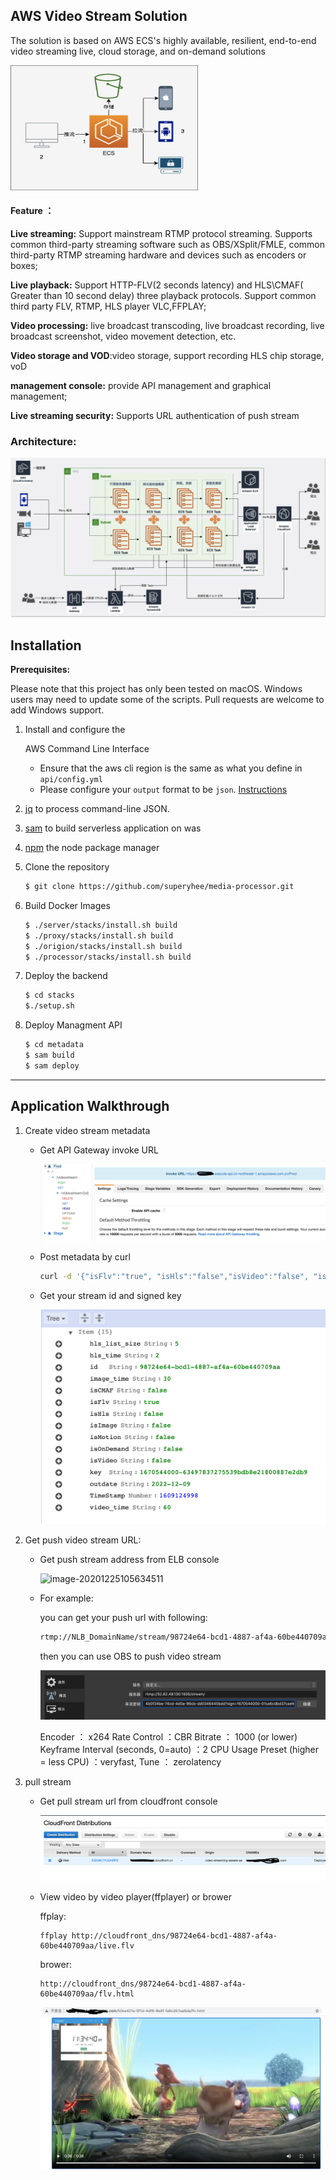 ## AWS  Video Stream Solution

The solution is based on AWS ECS's highly available, resilient, end-to-end video streaming live, cloud storage, and on-demand solutions

<img src="./images/image-20201225114954302.png" alt="image-20201225114954302" width="300" height="200" />

#### Feature ：

**Live streaming:** Support mainstream RTMP protocol streaming. Supports common third-party streaming software such as OBS/XSplit/FMLE, common third-party RTMP streaming hardware and devices such as encoders or boxes;

**Live playback:** Support HTTP-FLV(2 seconds latency) and HLS\CMAF( Greater than 10 second delay) three playback protocols. Support common third party FLV, RTMP, HLS player VLC,FFPLAY;

**Video processing:** live broadcast transcoding, live broadcast recording, live broadcast screenshot, video movement detection, etc.

**Video storage and VOD**:video storage, support recording HLS chip storage, voD

**management console:** provide API management and graphical management;

**Live streaming security:** Supports URL authentication of push stream

### Architecture:

![image-20201225101811743](images/image-20201225101811743.png)



## Installation

**Prerequisites:**

Please note that this project has only been tested on macOS. Windows  users may need to update some of the scripts. Pull requests are welcome  to add Windows support.

1. Install and configure the 

   AWS Command Line Interface

   - Ensure that the aws cli region is the same as what you define in `api/config.yml`
   - Please configure your `output` format to be `json`. [Instructions](https://docs.aws.amazon.com/cli/latest/userguide/cli-usage-output.html)

2. [jq](https://stedolan.github.io/jq/) to process command-line JSON.

3. [sam](https://docs.aws.amazon.com/serverless-application-model/latest/developerguide/serverless-sam-cli-install.html) to build serverless application on was

4. [npm](https://www.npmjs.com/get-npm) the node package manager

5. Clone the repository

   ```bash
   $ git clone https://github.com/superyhee/media-processor.git
   ```

6. Build Docker Images

   ```bash
   $ ./server/stacks/install.sh build
   $ ./proxy/stacks/install.sh build
   $ ./origion/stacks/install.sh build
   $ ./processor/stacks/install.sh build
   ```

7. Deploy the backend

   ```bash
   $ cd stacks
   $./setup.sh
   ```

8. Deploy Managment API

   ```bash
   $ cd metadata
   $ sam build
   $ sam deploy
   ```

------



## Application Walkthrough

1. Create video stream metadata

   - Get  API Gateway invoke URL

     ![image-20201225110157183](./images/image-20201225110157183.png)

   - Post metadata by curl

     ```bash
     curl -d '{"isFlv":"true", "isHls":"false","isVideo":"false", "isImage":"false","isMotion":"false", "isOnDemand":"false","isCMAF":"false","video_time":"60","image_time":"30","hls_time":"2","hls_list_size":"5", "outdate":"2022-12-09"}' -H "Content-Type: application/json" -X POST https://xxxxx.execute-api.cn-northwest-1.amazonaws.com.cn/Prod/videostream
     ```

   - Get your stream id and signed key

     ![image-20201225111416141](./images/image-20201225111416141.png)

   

2. Get push video stream URL:

   - Get push stream address from ELB console

     ![image-20201225105634511](/Users/yanghaws/live-streaming-server/media-processor/images/streaming-lb.png)

   - For example:

     you can get your push url with following:

     ```bash
     rtmp://NLB_DomainName/stream/98724e64-bcd1-4887-af4a-60be440709aa?sign=1670544000-63497837275539bdb8e21800887e2db9
     ```

     then you can use OBS to push video stream

     ![image-20201225114304543](./images/image-20201225114304543.png)

     Encoder ： x264
     Rate Control ：CBR
     Bitrate ： 1000 (or lower)
     Keyframe Interval (seconds, 0=auto) ：2
     CPU Usage Preset (higher = less CPU) ：veryfast, 
     Tune ： zerolatency

3. pull stream

   - Get pull stream url from cloudfront console

     ![image-20201225112730424](./images/image-20201225112730424.png)

   - View video by video player(ffplayer) or brower

     ffplay:

     ```
     ffplay http://cloudfront_dns/98724e64-bcd1-4887-af4a-60be440709aa/live.flv
     ```

     brower:

     ```
     http://cloudfront_dns/98724e64-bcd1-4887-af4a-60be440709aa/flv.html
     ```

     ![image-20201225113539846](./images/flv_example.png)

